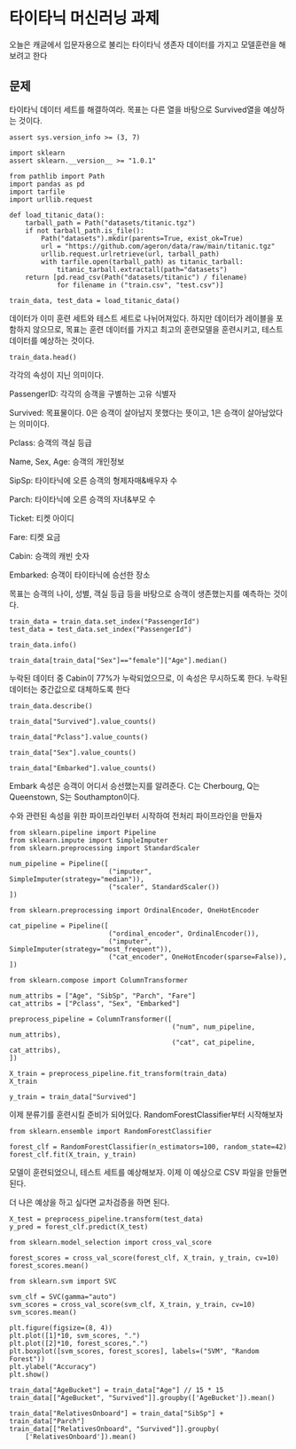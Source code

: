 # 타이타닉 머신러닝 과제

오늘은 캐글에서 입문자용으로 불리는 타이타닉 생존자 데이터를 가지고 모델훈련을 해보려고 한다

## 문제
타이타닉 데이터 세트를 해결하여라. 목표는 다른 열을 바탕으로 Survived열을 예상하는 것이다.

```import sys
assert sys.version_info >= (3, 7)

import sklearn
assert sklearn.__version__ >= "1.0.1"
```
```
from pathlib import Path
import pandas as pd
import tarfile
import urllib.request

def load_titanic_data():
    tarball_path = Path("datasets/titanic.tgz")
    if not tarball_path.is_file():
        Path("datasets").mkdir(parents=True, exist_ok=True)
        url = "https://github.com/ageron/data/raw/main/titanic.tgz"
        urllib.request.urlretrieve(url, tarball_path)
        with tarfile.open(tarball_path) as titanic_tarball:
            titanic_tarball.extractall(path="datasets")
    return [pd.read_csv(Path("datasets/titanic") / filename)
            for filename in ("train.csv", "test.csv")]
```
```
train_data, test_data = load_titanic_data()
```
데이터가 이미 훈련 세트와 테스트 세트로 나뉘어져있다. 하지만 데이터가 레이블을 포함하지 않으므로, 목표는 훈련 데이터를 가지고 최고의 훈련모델을 훈련시키고, 테스트 데이터를 예상하는 것이다.

```
train_data.head()
```


각각의 속성이 지닌 의미이다.

PassengerID: 각각의 승객을 구별하는 고유 식별자

Survived: 목표물이다. 0은 승객이 살아남지 못했다는 뜻이고, 1은 승객이 살아남았다는 의미이다.

Pclass: 승객의 객실 등급

Name, Sex, Age: 승객의 개인정보

SipSp: 타이타닉에 오른 승객의 형제자매&배우자 수

Parch: 타이타닉에 오른 승객의 자녀&부모 수

Ticket: 티켓 아이디

Fare: 티켓 요금

Cabin: 승객의 캐빈 숫자

Embarked: 승객이 타이타닉에 승선한 장소

목표는 승객의 나이, 성별, 객실 등급 등을 바탕으로 승객이 생존했는지를 예측하는 것이다.

```
train_data = train_data.set_index("PassengerId")
test_data = test_data.set_index("PassengerId")
```
```
train_data.info()
```
```
train_data[train_data["Sex"]=="female"]["Age"].median()
```

누락된 데이터 중 Cabin이 77%가 누락되었으므로, 이 속성은 무시하도록 한다. 누락된 데이터는 중간값으로 대체하도록 한다
```
train_data.describe()
```
```
train_data["Survived"].value_counts()
```
```
train_data["Pclass"].value_counts()
```
```
train_data["Sex"].value_counts()
```
```
train_data["Embarked"].value_counts()
```

Embark 속성은 승객이 어디서 승선했는지를 알려준다. C는 Cherbourg, Q는 Queenstown, S는 Southampton이다.

수와 관련된 속성을 위한 파이프라인부터 시작하여 전처리 파이프라인을 만들자

```
from sklearn.pipeline import Pipeline
from sklearn.impute import SimpleImputer
from sklearn.preprocessing import StandardScaler

num_pipeline = Pipeline([
                         ("imputer", SimpleImputer(strategy="median")),
                         ("scaler", StandardScaler())
])
```
```
from sklearn.preprocessing import OrdinalEncoder, OneHotEncoder
```
```
cat_pipeline = Pipeline([
                         ("ordinal_encoder", OrdinalEncoder()),
                         ("imputer", SimpleImputer(strategy="most_frequent")),
                         ("cat_encoder", OneHotEncoder(sparse=False)),
])
```
```
from sklearn.compose import ColumnTransformer

num_attribs = ["Age", "SibSp", "Parch", "Fare"]
cat_attribs = ["Pclass", "Sex", "Embarked"]

preprocess_pipeline = ColumnTransformer([
                                         ("num", num_pipeline, num_attribs),
                                         ("cat", cat_pipeline, cat_attribs),
])
```
```
X_train = preprocess_pipeline.fit_transform(train_data)
X_train
```
```
y_train = train_data["Survived"]
```

이제 분류기를 훈련시킬 준비가 되어있다. RandomForestClassifier부터 시작해보자

```
from sklearn.ensemble import RandomForestClassifier

forest_clf = RandomForestClassifier(n_estimators=100, random_state=42)
forest_clf.fit(X_train, y_train)
```
모델이 훈련되었으니, 테스트 세트를 예상해보자. 이제 이 예상으로 CSV 파일을 만들면 된다.

더 나은 예상을 하고 싶다면 교차검증을 하면 된다.

```
X_test = preprocess_pipeline.transform(test_data)
y_pred = forest_clf.predict(X_test)
```
```
from sklearn.model_selection import cross_val_score

forest_scores = cross_val_score(forest_clf, X_train, y_train, cv=10)
forest_scores.mean()
```
```
from sklearn.svm import SVC

svm_clf = SVC(gamma="auto")
svm_scores = cross_val_score(svm_clf, X_train, y_train, cv=10)
svm_scores.mean()
```
```
plt.figure(figsize=(8, 4))
plt.plot([1]*10, svm_scores, ".")
plt.plot([2]*10, forest_scores,".")
plt.boxplot([svm_scores, forest_scores], labels=("SVM", "Random Forest"))
plt.ylabel("Accuracy")
plt.show()
```
```
train_data["AgeBucket"] = train_data["Age"] // 15 * 15
train_data[["AgeBucket", "Survived"]].groupby(['AgeBucket']).mean()
```
```
train_data["RelativesOnboard"] = train_data["SibSp"] + train_data["Parch"]
train_data[["RelativesOnboard", "Survived"]].groupby(
    ['RelativesOnboard']).mean()
```







